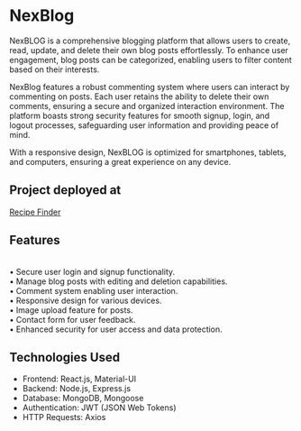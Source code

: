 # NexBlog
NexBLOG is a comprehensive blogging platform that allows users to create, read, update, and delete their own blog posts effortlessly. To enhance user engagement, blog posts can be categorized, enabling users to filter content based on their interests.

NexBlog features a robust commenting system where users can interact by commenting on posts. Each user retains the ability to delete their own comments, ensuring a secure and organized interaction environment. The platform boasts strong security features for smooth signup, login, and logout processes, safeguarding user information and providing peace of mind.

With a responsive design, NexBLOG is optimized for smartphones, tablets, and computers, ensuring a great experience on any device.
## Project deployed at
<a href="https://harsh-mishra67.github.io/Recipe_Finder/">Recipe Finder</a>
## Features
<br>•	Secure user login and signup functionality.
<br>• Manage blog posts with editing and deletion capabilities.
<br>•	Comment system enabling user interaction.
<br>•	Responsive design for various devices.
<br>•	Image upload feature for posts.
<br>•	Contact form for user feedback.
<br>•	Enhanced security for user access and data protection.
## Technologies Used
- Frontend: React.js, Material-UI
- Backend: Node.js, Express.js
- Database: MongoDB, Mongoose
- Authentication: JWT (JSON Web Tokens)
- HTTP Requests: Axios
